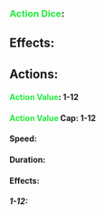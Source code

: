 ### <span style="font-weight:bold;color:rgb(33, 235, 60)">Action Dice</span>: 
## Effects:
## Actions:
#### <span style="font-weight:bold;color:rgb(33, 235, 60)">Action Value</span>: 1-12

#### <span style="font-weight:bold;color:rgb(33, 235, 60)">Action Value</span> Cap: 1-12
#### Speed:

#### Duration:

#### Effects:
##### 1-12:
